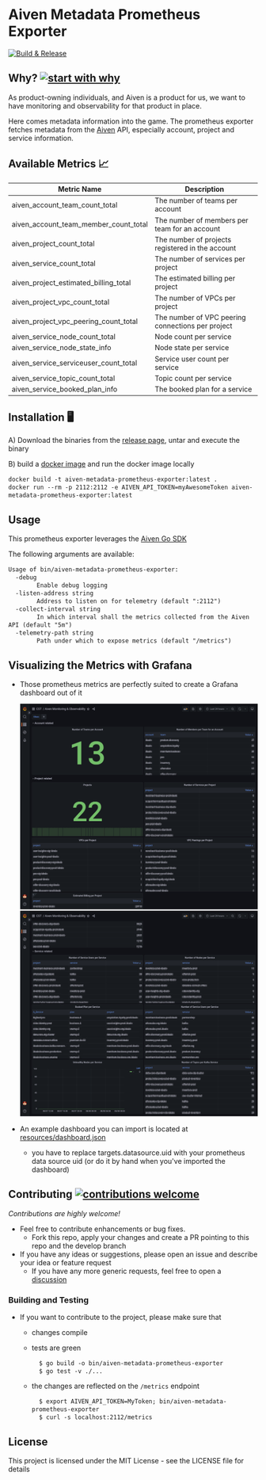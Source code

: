 # Aiven Metadata Prometheus Exporter

[![Build & Release](https://github.com/idealo/aiven-metadata-prometheus-exporter/actions/workflows/release.yml/badge.svg?branch=main)](https://github.com/idealo/aiven-metadata-prometheus-exporter/actions/workflows/release.yml)

## Why? [![start with why](https://img.shields.io/badge/start%20with-why%3F-brightgreen.svg?style=flat)](http://www.ted.com/talks/simon_sinek_how_great_leaders_inspire_action)

As product-owning individuals, and Aiven is a product for us, we want to have monitoring and observability for that product in place. 

Here comes metadata information into the game. The prometheus exporter fetches metadata from the [Aiven](https://aiven.io/) API, especially account, project and service
  information.

## Available Metrics 📈

| Metric Name                           | Description |
|---------------------------------------|---|
| aiven_account_team_count_total        | The number of teams per account|
| aiven_account_team_member_count_total | The number of members per team for an account|
| aiven_project_count_total             | The number of projects registered in the account|
| aiven_service_count_total             | The number of services per project|
| aiven_project_estimated_billing_total | The estimated billing per project|
| aiven_project_vpc_count_total         | The number of VPCs per project|
| aiven_project_vpc_peering_count_total | The number of VPC peering connections per project|
| aiven_service_node_count_total        | Node count per service|
| aiven_service_node_state_info         | Node state per service|
| aiven_service_serviceuser_count_total | Service user count per service|
| aiven_service_topic_count_total       | Topic count per service|
| aiven_service_booked_plan_info        | The booked plan for a service|

## Installation 🖥️

A) Download the binaries from the [release page](https://github.com/idealo/aiven-metadata-prometheus-exporter/releases), untar and execute the binary

[//]: # (TODO -> Put an example here)

B) build a [docker image](Dockerfile) and run the docker image locally
  
    docker build -t aiven-metadata-prometheus-exporter:latest .
    docker run --rm -p 2112:2112 -e AIVEN_API_TOKEN=myAwesomeToken aiven-metadata-prometheus-exporter:latest

## Usage

This prometheus exporter leverages the [Aiven Go SDK](https://github.com/aiven/aiven-go-client)

The following arguments are available:

    Usage of bin/aiven-metadata-prometheus-exporter:
      -debug
            Enable debug logging
      -listen-address string
            Address to listen on for telemetry (default ":2112")
      -collect-interval string
            In which interval shall the metrics collected from the Aiven API (default "5m")
      -telemetry-path string
            Path under which to expose metrics (default "/metrics")


## Visualizing the Metrics with Grafana

* Those prometheus metrics are perfectly suited to create a Grafana dashboard out of it

    ![Example Dashboard Part I](resources/img.png)
    ![Example Dashboard Part II](resources/img_1.png)

* An example dashboard you can import is located at [resources/dashboard.json](resources/dashboard.json)
  * you have to replace targets.datasource.uid with your prometheus data source uid (or do it by hand when you've imported the dashboard) 

## Contributing [![contributions welcome](https://img.shields.io/badge/contributions-welcome-brightgreen.svg?style=flat)](https://github.com/dwyl/esta/issues)


*Contributions are highly welcome!*

* Feel free to contribute enhancements or bug fixes.
  * Fork this repo, apply your changes and create a PR pointing to this repo and the develop branch
* If you have any ideas or suggestions, please open an issue and describe your idea or feature request
  * If you have any more generic requests, feel free to open a [discussion](https://github.com/idealo/aiven-metadata-prometheus-exporter/discussions) 

### Building and Testing

* If you want to contribute to the project, please make sure that
  * changes compile
  * tests are green
  
          $ go build -o bin/aiven-metadata-prometheus-exporter
          $ go test -v ./...
    
  * the changes are reflected on the `/metrics` endpoint 

          $ export AIVEN_API_TOKEN=MyToken; bin/aiven-metadata-prometheus-exporter
          $ curl -s localhost:2112/metrics


## License

This project is licensed under the MIT License - see the LICENSE file for details
